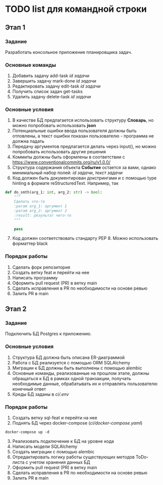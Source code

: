 # TODO list для командной строки

## Этап 1

### Задание
Разработать консольное приложение планировщика задач.

### Основные команды
1) Добавить задачу add-task *id задачи*
2) Завершить задачу mark-done *id задачи*
3) Редактировать задачу edit-task *id задачи*
4) Получить список задач get-tasks
5) Удалить задачу delete-task *id задачи*

### Основные условия
1) В качестве БД предлагается использовать структуру **Словарь**, но можно попробовать использовать **json**
2) Потенциальные ошибки ввода пользователя должны быть отловлены, а текст ошибки показан пользователю - программа не должна падать
3) Передачу аргументов предлагается делать через input(), но можно попробовать использовать другие решения
4) Коммиты должны быть оформлены в соответствии с https://www.conventionalcommits.org/ru/v1.0.0/
5) Структура содержания объекта **Событие** остается за вами, однако минимальный набор полей: *id задачи*, *текст задачи*
6) Код должен быть документирован докстрингами и с помощью type hinting в формате reStructuredText. Например, так
```python
def do_smth(arg_1: int, arg_2: str) -> bool:
    """
    Сделать что-то
    :param arg_1: аргумент 1
    :param arg_2: аргумент 2
    :result: результат чего-то
    """

    pass
```
7) Код должен соответствовать стандарту PEP 8. Можно использовать форматтер black

### Порядок работы
1) Сделать форк репозитория
2) Создать ветку feat и перейти на нее
3) Написать программу
4) Оформить pull request (PR) в ветку main
5) Сделать исправления в PR по необходимости на основе ревью
6) Залить PR в main

## Этап 2

### Задание
Подключить БД Postgres к приложению.

### Основные условия
1) Структура БД должна быть описана ER-диаграммой
2) Работа с БД реализуется с помощью ORM SQLAlchemy
3) Миграции к БД должны быть выполнены с помощью alembic
4) Основные команды, реализованные на прошлом этапе, должны обращаться к БД в рамках одной транзакции, получать необходимые данные, обрабатывать их и отправлять пользователю конечный ответ
5) Креды БД заданы в *ci/.env*

### Порядок работы
1) Создать ветку sql-feat и перейти на нее
2) Поднять БД через docker-compose (*ci/docker-compose.yaml*)

```
docker-compose up -d
```

3) Реализовать подключение к БД на уровне кода
4) Написать модели SQLAlchemy
5) Создать миграции с помощью alembic
6) Отредактировать логику работы существующих методов ToDo-листа с учетом хранения данных БД
7) Оформить pull request (PR) в ветку main
8) Сделать исправления в PR по необходимости на основе ревью
9) Залить PR в main
